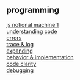 ## programming

[js notional machine 1]()   
[understanding code](https://github.com/colevandersWands/understanding-code)  
[errors]()  
[trace & log](https://github.com/colevandersWands/trace-and-log)   
[expanding](https://github.com/colevandersWands/expanding)  
[behavior & implementation](https://github.com/colevandersWands/behavior-and-implementation)  
[code clarity](https://github.com/colevandersWands/code-clarity)  
[debugging](https://github.com/colevandersWands/debugging)
